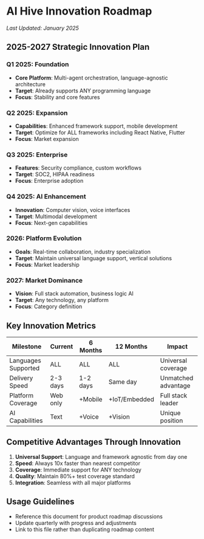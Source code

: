 # AI Hive Innovation Roadmap
*Last Updated: January 2025*

## 2025-2027 Strategic Innovation Plan

### Q1 2025: Foundation
- **Core Platform**: Multi-agent orchestration, language-agnostic architecture
- **Target**: Already supports ANY programming language
- **Focus**: Stability and core features

### Q2 2025: Expansion
- **Capabilities**: Enhanced framework support, mobile development
- **Target**: Optimize for ALL frameworks including React Native, Flutter
- **Focus**: Market expansion

### Q3 2025: Enterprise
- **Features**: Security compliance, custom workflows
- **Target**: SOC2, HIPAA readiness
- **Focus**: Enterprise adoption

### Q4 2025: AI Enhancement
- **Innovation**: Computer vision, voice interfaces
- **Target**: Multimodal development
- **Focus**: Next-gen capabilities

### 2026: Platform Evolution
- **Goals**: Real-time collaboration, industry specialization
- **Target**: Maintain universal language support, vertical solutions
- **Focus**: Market leadership

### 2027: Market Dominance
- **Vision**: Full stack automation, business logic AI
- **Target**: Any technology, any platform
- **Focus**: Category definition

## Key Innovation Metrics

| Milestone | Current | 6 Months | 12 Months | Impact |
|-----------|---------|----------|-----------|---------|
| Languages Supported | ALL | ALL | ALL | Universal coverage |
| Delivery Speed | 2-3 days | 1-2 days | Same day | Unmatched advantage |
| Platform Coverage | Web only | +Mobile | +IoT/Embedded | Full stack leader |
| AI Capabilities | Text | +Voice | +Vision | Unique position |

## Competitive Advantages Through Innovation

1. **Universal Support**: Language and framework agnostic from day one
2. **Speed**: Always 10x faster than nearest competitor
3. **Coverage**: Immediate support for ANY technology
4. **Quality**: Maintain 80%+ test coverage standard
5. **Integration**: Seamless with all major platforms

## Usage Guidelines
- Reference this document for product roadmap discussions
- Update quarterly with progress and adjustments
- Link to this file rather than duplicating roadmap content
